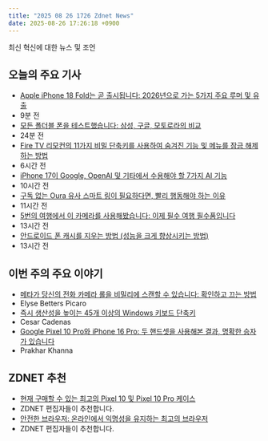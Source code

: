 ```yaml
---
title: "2025 08 26 1726 Zdnet News"
date: 2025-08-26 17:26:18 +0900
---
```


최신 혁신에 대한 뉴스 및 조언  
## 오늘의 주요 기사  
- [Apple iPhone 18 Fold는 곧 출시됩니다: 2026년으로 가는 5가지 주요 루머 및 유출](https://www.zdnet.com/article/apple-iphone-18-fold-is-coming-soon-5-biggest-rumors-and-leaks-going-into-2026/)  
- 9분 전  
- [모든 폴더블 폰을 테스트했습니다: 삼성, 구글, 모토로라의 비교](https://www.zdnet.com/article/best-foldable-phone/)  
- 24분 전  
- [Fire TV 리모컨의 11가지 비밀 단축키를 사용하여 숨겨진 기능 및 메뉴를 잠금 해제하는 방법](https://www.zdnet.com/home-and-office/home-entertainment/11-secret-fire-tv-remote-shortcuts-i-use-to-unlock-hidden-features-and-menus/)  
- 6시간 전  
- [iPhone 17이 Google, OpenAI 및 기타에서 수용해야 할 7가지 AI 기능](https://www.zdnet.com/article/7-ai-features-the-iphone-17-needs-to-embrace-from-google-openai-and-others/)  
- 10시간 전  
- [구독 없는 Oura 유사 스마트 링이 필요하다면, 빨리 행동해야 하는 이유](https://www.zdnet.com/article/want-a-subscription-free-oura-like-smart-ring-you-need-act-fast-heres-why/)  
- 11시간 전  
- [5번의 여행에서 이 카메라를 사용해봤습니다: 이제 필수 여행 필수품입니다](https://www.zdnet.com/article/i-took-this-camera-on-5-trips-and-it-is-now-my-must-have-travel-essential/)  
- 13시간 전  
- [안드로이드 폰 캐시를 지우는 방법 (성능을 크게 향상시키는 방법)](https://www.zdnet.com/article/how-to-clear-your-android-phone-cache-and-greatly-improve-its-performance/)  
- 13시간 전  

## 이번 주의 주요 이야기  
- [메타가 당신의 전화 카메라 롤을 비밀리에 스캔할 수 있습니다: 확인하고 끄는 방법](https://www.zdnet.com/article/meta-might-be-secretly-scanning-your-phones-camera-roll-how-to-check-and-turn-it-off/)  
- Elyse Betters Picaro  
- [즉시 생산성을 높이는 45개 이상의 Windows 키보드 단축키](https://www.zdnet.com/article/45-windows-keyboard-shortcuts-i-use-to-instantly-boost-my-productivity/)  
- Cesar Cadenas  
- [Google Pixel 10 Pro와 iPhone 16 Pro: 두 핸드셋을 사용해본 결과, 명확한 승자가 있습니다](https://www.zdnet.com/article/google-pixel-10-pro-vs-iphone-16-pro-ive-used-both-handsets-and-theres-a-clear-winner/)  
- Prakhar Khanna  

## ZDNET 추천  
- [현재 구매할 수 있는 최고의 Pixel 10 및 Pixel 10 Pro 케이스](https://www.zdnet.com/article/best-google-pixel-10-cases/)  
- ZDNET 편집자들이 추천합니다.  
- [안전한 브라우저: 온라인에서 익명성을 유지하는 최고의 브라우저](https://www.zdnet.com/article/best-browser-for-privacy/)  
- ZDNET 편집자들이 추천합니다.